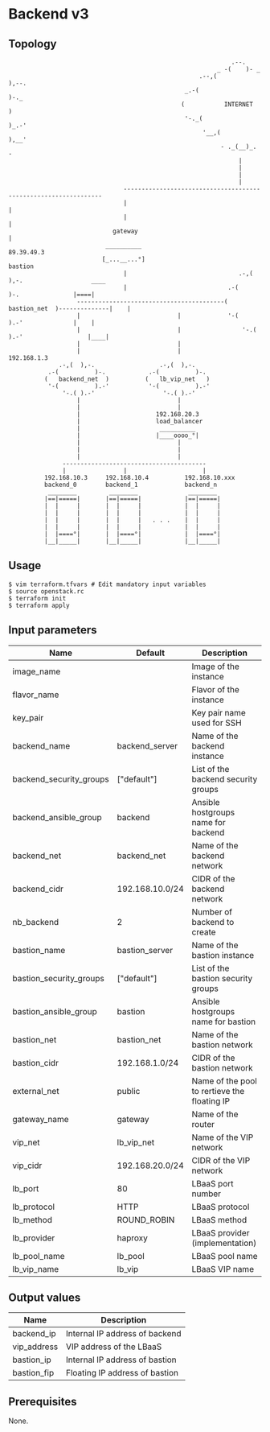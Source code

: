 # Backend v3

## Topology
```
                                                              .--.               
                                                          _ -(    )- _           
                                                     .--,(            ),--.      
                                                 _.-(                       )-._ 
                                                (           INTERNET            )
                                                 '-._(                     )_.-' 
                                                      '__,(            ),__'     
                                                           - ._(__)_. -          
                                                                |
                                                                |
                                                                |
                                                                |
                                ----------------------------------------------------------------
                                |                                                              |
                                |                                                              |
                             gateway                                                           |
                           __________                                                       89.39.49.3
                          [_...__...°]                                                      bastion
                                |                               .-,(  ),-.                   ____ 
                                |                            .-(          )-.               |====|
                   -----------------------------------------(   bastion_net  )--------------|    |
                   |                           |             '-(          ).-'              |    |
                   |                           |                 '-.( ).-'                  |____|
                   |                           |
                   |                           |                                            192.168.1.3
              .-,(  ),-.                  .-,(  ),-.     
           .-(          )-.            .-(          )-.  
          (   backend_net  )          (   lb_vip_net   ) 
           '-(          ).-'           '-(          ).-' 
               '-.( ).-'                   '-.( ).-'     
                   |                           |
                   |                           |
                   |                     192.168.20.3
                   |                     load_balancer
                   |                      __________ 
                   |                     |____oooo_°|
                   |                           |
                   |                           |
                   |                           |
               ----------------------------------------
               |                |                     |
          192.168.10.3     192.168.10.4          192.168.10.xxx
          backend_0        backend_1             backend_n
           ________         ________              ________ 
          |==|=====|       |==|=====|            |==|=====|
          |  |     |       |  |     |            |  |     |
          |  |     |       |  |     |            |  |     |
          |  |     |       |  |     |   . . .    |  |     |
          |  |     |       |  |     |            |  |     |
          |  |====°|       |  |====°|            |  |====°|
          |__|_____|       |__|_____|            |__|_____|
```

## Usage
```
$ vim terraform.tfvars # Edit mandatory input variables
$ source openstack.rc
$ terraform init
$ terraform apply
```
## Input parameters
| Name                    | Default         | Description                                  |
|-------------------------|-----------------|----------------------------------------------|
| image_name              |                 | Image of the instance                        |
| flavor_name             |                 | Flavor of the instance                       |
| key_pair                |                 | Key pair name used for SSH                   |
| backend_name            | backend_server  | Name of the backend instance                 |
| backend_security_groups | ["default"]     | List of the backend security groups          |
| backend_ansible_group   | backend         | Ansible hostgroups name for backend          |
| backend_net             | backend_net     | Name of the backend network                  |
| backend_cidr            | 192.168.10.0/24 | CIDR of the backend network                  |
| nb_backend              | 2               | Number of backend to create                  |
| bastion_name            | bastion_server  | Name of the bastion instance                 |
| bastion_security_groups | ["default"]     | List of the bastion security groups          |
| bastion_ansible_group   | bastion         | Ansible hostgroups name for bastion          |
| bastion_net             | bastion_net     | Name of the bastion network                  |
| bastion_cidr            | 192.168.1.0/24  | CIDR of the bastion network                  |
| external_net            | public          | Name of the pool to rertieve the floating IP |
| gateway_name            | gateway         | Name of the router                           |
| vip_net                 | lb_vip_net      | Name of the VIP network                      |
| vip_cidr                | 192.168.20.0/24 | CIDR of the VIP network                      |
| lb_port                 | 80              | LBaaS port number                            |
| lb_protocol             | HTTP            | LBaaS protocol                               |
| lb_method               | ROUND_ROBIN     | LBaaS method                                 |
| lb_provider             | haproxy         | LBaaS provider (implementation)              |
| lb_pool_name            | lb_pool         | LBaaS pool name                              |
| lb_vip_name             | lb_vip          | LBaaS VIP name                               |

## Output values
| Name          | Description                                  |
|---------------|----------------------------------------------|
| backend_ip    | Internal IP address of backend               |
| vip_address   | VIP address of the LBaaS                     |
| bastion_ip    | Internal IP address of bastion               |
| bastion_fip   | Floating IP address of bastion               |

## Prerequisites
None.
